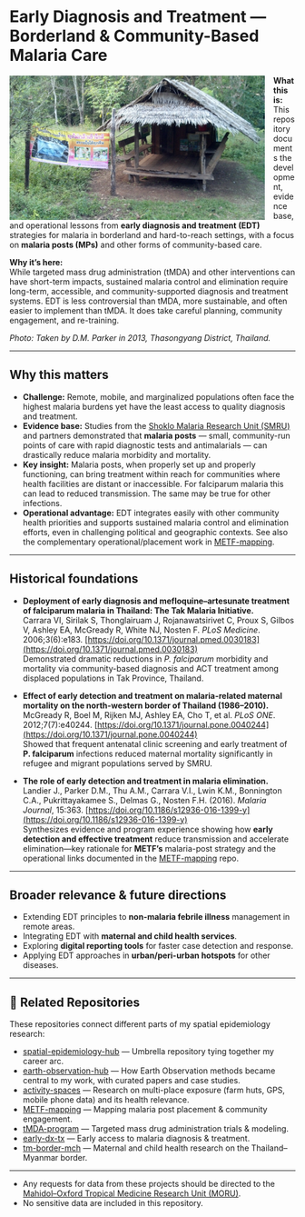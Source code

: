 # Early Diagnosis and Treatment — Borderland & Community-Based Malaria Care

<img src="malaria_post.jpg" alt="Malaria post in remote Thai border area" width="450" align="left" style="margin-right:15px;"/>

**What this is:**  
This repository documents the development, evidence base, and operational lessons from **early diagnosis and treatment (EDT)** strategies for malaria in borderland and hard-to-reach settings, with a focus on **malaria posts (MPs)** and other forms of community-based care.  

**Why it’s here:**  
While targeted mass drug administration (tMDA) and other interventions can have short-term impacts, sustained malaria control and elimination require long-term, accessible, and community-supported diagnosis and treatment systems. EDT is less controversial than tMDA, more sustainable, and often easier to implement than tMDA. It does take careful planning, community engagement, and re-training.  

*Photo: Taken by D.M. Parker in 2013, Thasongyang District, Thailand.*

---

## Why this matters

- **Challenge:** Remote, mobile, and marginalized populations often face the highest malaria burdens yet have the least access to quality diagnosis and treatment.  
- **Evidence base:** Studies from the [Shoklo Malaria Research Unit (SMRU)](https://www.shoklo-unit.com/) and partners demonstrated that **malaria posts** — small, community-run points of care with rapid diagnostic tests and antimalarials — can drastically reduce malaria morbidity and mortality.  
- **Key insight:** Malaria posts, when properly set up and properly functioning, can bring treatment within reach for communities where health facilities are distant or inaccessible. For falciparum malaria this can lead to reduced transmission. The same may be true for other infections.  
- **Operational advantage:** EDT integrates easily with other community health priorities and supports sustained malaria control and elimination efforts, even in challenging political and geographic contexts. See also the complementary operational/placement work in [METF-mapping](https://github.com/DMParker1/METF-mapping).  

---

## Historical foundations

- **Deployment of early diagnosis and mefloquine–artesunate treatment of falciparum malaria in Thailand: The Tak Malaria Initiative.**  
  Carrara VI, Sirilak S, Thonglairuam J, Rojanawatsirivet C, Proux S, Gilbos V, Ashley EA, McGready R, White NJ, Nosten F. *PLoS Medicine*. 2006;3(6):e183. [https://doi.org/10.1371/journal.pmed.0030183](https://doi.org/10.1371/journal.pmed.0030183)  
  Demonstrated dramatic reductions in *P. falciparum* morbidity and mortality via community-based diagnosis and ACT treatment among displaced populations in Tak Province, Thailand.

- **Effect of early detection and treatment on malaria-related maternal mortality on the north-western border of Thailand (1986–2010).**  
  McGready R, Boel M, Rijken MJ, Ashley EA, Cho T, et al. *PLoS ONE*. 2012;7(7):e40244. [https://doi.org/10.1371/journal.pone.0040244](https://doi.org/10.1371/journal.pone.0040244)  
  Showed that frequent antenatal clinic screening and early treatment of **P. falciparum** infections reduced maternal mortality significantly in refugee and migrant populations served by SMRU.

- **The role of early detection and treatment in malaria elimination.**  
  Landier J., Parker D.M., Thu A.M., Carrara V.I., Lwin K.M., Bonnington C.A., Pukrittayakamee S., Delmas G., Nosten F.H. (2016). *Malaria Journal*, 15:363. [https://doi.org/10.1186/s12936-016-1399-y](https://doi.org/10.1186/s12936-016-1399-y)  
  Synthesizes evidence and program experience showing how **early detection and effective treatment** reduce transmission and accelerate elimination—key rationale for **METF’s** malaria-post strategy and the operational links documented in the [METF-mapping](https://github.com/DMParker1/METF-mapping) repo.

---

## Broader relevance & future directions

- Extending EDT principles to **non-malaria febrile illness** management in remote areas.  
- Integrating EDT with **maternal and child health services**.  
- Exploring **digital reporting tools** for faster case detection and response.  
- Applying EDT approaches in **urban/peri-urban hotspots** for other diseases.  

---

## 🔗 Related Repositories

These repositories connect different parts of my spatial epidemiology research:

- [spatial-epidemiology-hub](https://github.com/DMParker1/spatial-epidemiology-hub) — Umbrella repository tying together my career arc.  
- [earth-observation-hub](https://github.com/DMParker1/earth-observation-hub) — How Earth Observation methods became central to my work, with curated papers and case studies.  
- [activity-spaces](https://github.com/DMParker1/activity-spaces) — Research on multi-place exposure (farm huts, GPS, mobile phone data) and its health relevance.  
- [METF-mapping](https://github.com/DMParker1/METF-mapping) — Mapping malaria post placement & community engagement.  
- [tMDA-program](https://github.com/DMParker1/tmda-program) — Targeted mass drug administration trials & modeling.  
- [early-dx-tx](https://github.com/DMParker1/early-dx-tx) — Early access to malaria diagnosis & treatment.  
- [tm-border-mch](https://github.com/DMParker1/tm-border-mch) — Maternal and child health research on the Thailand–Myanmar border.  


---


- Any requests for data from these projects should be directed to the [Mahidol–Oxford Tropical Medicine Research Unit (MORU)](https://www.tropmedres.ac/).  
- No sensitive data are included in this repository.  
